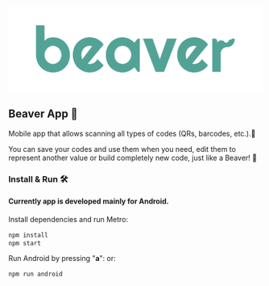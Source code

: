 ![image info](./docs/images/beaverLogo.png)

## Beaver App 🦫

Mobile app that allows scanning all types of codes (QRs, barcodes, etc.).📱

You can save your codes and use them when you need, edit them to represent another value or build completely new code,
just like a Beaver! 🦫

### Install & Run 🛠️

#### Currently app is developed mainly for Android.

Install dependencies and run Metro:
```
npm install
npm start
```

Run Android by pressing "**a**": or:
```
npm run android
```

